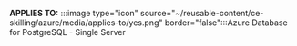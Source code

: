 **APPLIES TO:** :::image type="icon" source="~/reusable-content/ce-skilling/azure/media/applies-to/yes.png" border="false":::Azure Database for PostgreSQL - Single Server 